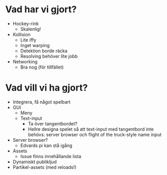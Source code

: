 # Vad har vi gjort?

- Hockey-rink
  - Skalenlig!
- Kollision
  - Lite iffy
  - Inget warping
  - Detektion borde räcka
  - Resolving behöver lite jobb
- Networking
  - Bra nog (för tillfället)

# Vad vill vi ha gjort?

- Integrera, få något spelbart
- GUI
  - Meny
  - Text-input
    - Ta över tangentbordet?
    - Hellre designa spelet så att text-input med tangentbord inte behövs:
      server browser och flight of the truck-style name input
- Server browser?
  - Edvards pi kan stå igång
- Assets
  - Issue finns innehållande lista
- Dynamiskt publikljud
- Partikel-assets (med reloads!)
